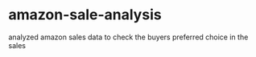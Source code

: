 # amazon-sale-analysis
analyzed amazon sales data to check the buyers preferred choice in the sales
